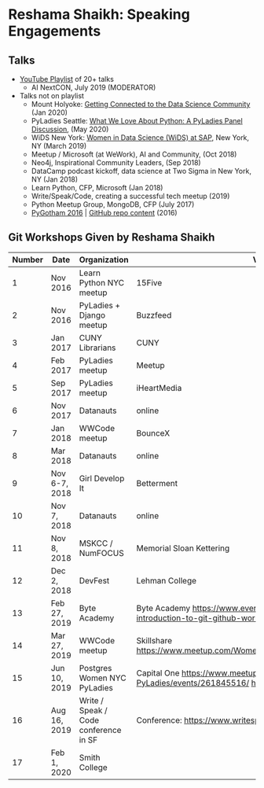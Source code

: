 # Reshama Shaikh: Speaking Engagements

## Talks
- [YouTube Playlist](https://www.youtube.com/playlist?list=PLBKcU7Ik-ir84cthbsQ_zU72sG-zUnEQn) of 20+ talks
  - AI NextCON, July 2019 (MODERATOR)
- Talks not on playlist
  - Mount Holyoke: [Getting Connected to the Data Science Community](https://events.mtholyoke.edu/event/computer_science) (Jan 2020)
  - PyLadies Seattle: [What We Love About Python: A PyLadies Panel Discussion](https://www.meetup.com/Seattle-PyLadies/events/270466637/), (May 2020)  
  - WiDS New York: [Women in Data Science (WiDS) at SAP](https://www.widsconference.org/regional-events.html), New York, NY  (March 2019)
  - Meetup / Microsoft (at WeWork), AI and Community, (Oct 2018)
  - Neo4j, Inspirational Community Leaders, (Sep 2018)
  - DataCamp podcast kickoff, data science at Two Sigma in New York, NY (Jan 2018)  
  - Learn Python, CFP, Microsoft (Jan 2018)
  - Write/Speak/Code, creating a successful tech meetup (2019)
  - Python Meetup Group, MongoDB, CFP  (July 2017)
  - [PyGotham 2016](https://2016.pygotham.org/talks/296/beginner-pythonistas-sett/)  | [GitHub repo content](https://github.com/reshamas/pygotham-2016) (2016)


## Git Workshops Given by Reshama Shaikh

| Number | Date          | Organization                          | Venue                                                                                                                |
|--------|---------------|---------------------------------------|----------------------------------------------------------------------------------------------------------------------|
| 1      | Nov 2016      | Learn Python NYC meetup               | 15Five                                                                                                               |
| 2      | Nov 2016      | PyLadies + Django meetup              | Buzzfeed                                                                                                             |
| 3      | Jan 2017      | CUNY Librarians                       | CUNY                                                                                                                 |
| 4      | Feb 2017      | PyLadies meetup                       | Meetup                                                                                                               |
| 5      | Sep 2017      | PyLadies meetup                       | iHeartMedia                                                                                                          |
| 6      | Nov 2017      | Datanauts                             | online                                                                                                               |
| 7      | Jan 2018      | WWCode meetup                         | BounceX                                                                                                              |
| 8      | Mar 2018      | Datanauts                             | online                                                                                                               |
| 9      | Nov 6-7, 2018 | Girl Develop It                       | Betterment                                                                    |
| 10     | Nov 7, 2018   | Datanauts                             | online                                                                        |
| 11     | Nov 8, 2018   | MSKCC / NumFOCUS                      | Memorial Sloan Kettering                                                      |
| 12     | Dec 2, 2018   | DevFest                               | Lehman College                                                                |
| 13     | Feb 27, 2019  | Byte Academy                   | Byte Academy https://www.eventbrite.com/e/getting-git-introduction-to-git-github-workshop-tickets-54662015560 |
| 14     | Mar 27, 2019  | WWCode meetup                         | Skillshare https://www.meetup.com/WomenWhoCodeNYC/events/258939123/           |
| 15     | Jun 10, 2019  | Postgres Women  NYC PyLadies          | Capital One https://www.meetup.com/NYC-PyLadies/events/261845516/ http://meetu.ps/e/GPbHk/1wpWZ/a    |
| 16     | Aug 16, 2019  | Write / Speak / Code conference in SF | Conference: https://www.writespeakcode.com/2019/program         |
| 17     | Feb 1, 2020   | Smith College                  |                                                                        |
